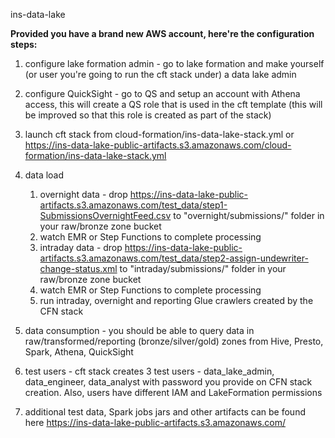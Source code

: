 ins-data-lake 

**Provided you have a brand new AWS account, here're the configuration steps:**

1. configure lake formation admin - go to lake formation and make yourself (or user you're going to run the cft stack under) a data lake admin

1. configure QuickSight - go to QS and setup an account with Athena access, this will create a QS role that is used in the cft template (this will be improved so that this role is created as part of the stack)

1. launch cft stack from cloud-formation/ins-data-lake-stack.yml or https://ins-data-lake-public-artifacts.s3.amazonaws.com/cloud-formation/ins-data-lake-stack.yml

1. data load
   1. overnight data - drop https://ins-data-lake-public-artifacts.s3.amazonaws.com/test_data/step1-SubmissionsOvernightFeed.csv to "overnight/submissions/" folder in your raw/bronze zone bucket
   1. watch EMR or Step Functions to complete processing
   1. intraday data - drop https://ins-data-lake-public-artifacts.s3.amazonaws.com/test_data/step2-assign-undewriter-change-status.xml to "intraday/submissions/" folder in your raw/bronze zone bucket
   1. watch EMR or Step Functions to complete processing
   1. run intraday, overnight and reporting Glue crawlers created by the CFN stack

1. data consumption - you should be able to query data in raw/transformed/reporting (bronze/silver/gold) zones from Hive, Presto, Spark, Athena, QuickSight
  
1. test users - cft stack creates 3 test users - data_lake_admin, data_engineer, data_analyst with password you provide on CFN stack creation. Also, users have different IAM and LakeFormation permissions

1. additional test data, Spark jobs jars and other artifacts can be found here https://ins-data-lake-public-artifacts.s3.amazonaws.com/
